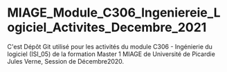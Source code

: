 # MIAGE_Module_C306_Ingeniereie_Logiciel_Activites_Decembre_2021
C'est Dépôt Git utilisé pour les activités du module C306 - Ingénierie du logiciel (ISI_05) de la formation Master 1 MIAGE de Université de Picardie Jules Verne, Session de Décembre2020.
